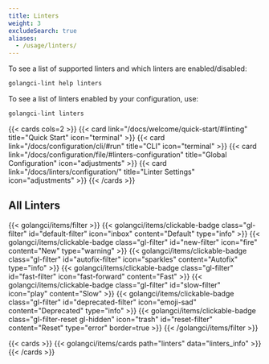 ```yaml
---
title: Linters
weight: 3
excludeSearch: true
aliases:
  - /usage/linters/
---
```


To see a list of supported linters and which linters are enabled/disabled:

```bash
golangci-lint help linters
```

To see a list of linters enabled by your configuration, use:

```bash
golangci-lint linters
```

{{< cards cols=2 >}}
    {{< card link="/docs/welcome/quick-start/#linting" title="Quick Start" icon="terminal" >}}
    {{< card link="/docs/configuration/cli/#run" title="CLI" icon="terminal" >}}
    {{< card link="/docs/configuration/file/#linters-configuration" title="Global Configuration" icon="adjustments" >}}
    {{< card link="/docs/linters/configuration/" title="Linter Settings" icon="adjustments" >}}
{{< /cards >}}

## All Linters

{{< golangci/items/filter >}}
    {{< golangci/items/clickable-badge class="gl-filter" id="default-filter" icon="inbox" content="Default" type="info" >}}
    {{< golangci/items/clickable-badge class="gl-filter" id="new-filter" icon="fire" content="New" type="warning" >}}
    {{< golangci/items/clickable-badge class="gl-filter" id="autofix-filter" icon="sparkles" content="Autofix" type="info" >}}
    {{< golangci/items/clickable-badge class="gl-filter" id="fast-filter" icon="fast-forward" content="Fast" >}}
    {{< golangci/items/clickable-badge class="gl-filter" id="slow-filter" icon="play" content="Slow" >}}
    {{< golangci/items/clickable-badge class="gl-filter" id="deprecated-filter" icon="emoji-sad" content="Deprecated" type="info" >}}
    {{< golangci/items/clickable-badge class="gl-filter-reset gl-hidden" icon="trash" id="reset-filter" content="Reset" type="error" border=true >}}
{{< /golangci/items/filter >}}

{{< cards >}}
    {{< golangci/items/cards path="linters" data="linters_info" >}}
{{< /cards >}}
